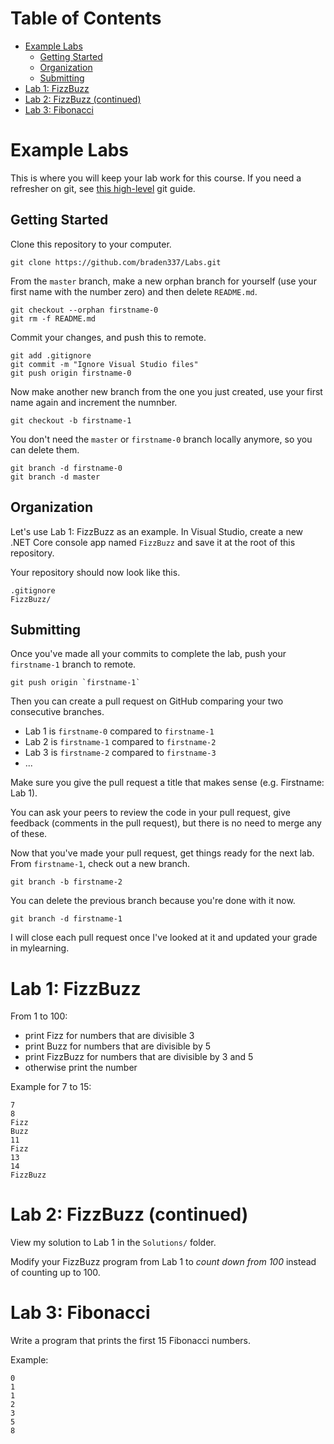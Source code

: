 # Table of Contents

- [Example Labs](#example-labs)
  - [Getting Started](#getting-started)
  - [Organization](#organization)
  - [Submitting](#submitting)
- [Lab 1: FizzBuzz](#lab-1-fizzbuzz)
- [Lab 2: FizzBuzz (continued)](#lab-2-fizzbuzz-continued)
- [Lab 3: Fibonacci](#lab-3-fibonacci)

# Example Labs

This is where you will keep your lab work for this course. If you need a
refresher on git, see
[this high-level](https://rogerdudler.github.io/git-guide/) git guide.

## Getting Started

Clone this repository to your computer.

```shell
git clone https://github.com/braden337/Labs.git
```

From the `master` branch, make a new orphan branch for yourself (use your first
name with the number zero) and then delete `README.md`.

```shell
git checkout --orphan firstname-0
git rm -f README.md
```

Commit your changes, and push this to remote.

```shell
git add .gitignore
git commit -m "Ignore Visual Studio files"
git push origin firstname-0
```

Now make another new branch from the one you just created, use your first name
again and increment the numnber.

```shell
git checkout -b firstname-1
```

You don't need the `master` or `firstname-0` branch locally anymore, so you can
delete them.

```shell
git branch -d firstname-0
git branch -d master
```

## Organization

Let's use Lab 1: FizzBuzz as an example. In Visual Studio, create a new .NET
Core console app named `FizzBuzz` and save it at the root of this repository.

Your repository should now look like this.

```shell
.gitignore
FizzBuzz/
```

## Submitting

Once you've made all your commits to complete the lab, push your `firstname-1`
branch to remote.

```shell
git push origin `firstname-1`
```

Then you can create a pull request on GitHub comparing your two consecutive
branches.

- Lab 1 is `firstname-0` compared to `firstname-1`
- Lab 2 is `firstname-1` compared to `firstname-2`
- Lab 3 is `firstname-2` compared to `firstname-3`
- ...

Make sure you give the pull request a title that makes sense (e.g. Firstname:
Lab 1).

You can ask your peers to review the code in your pull request, give feedback
(comments in the pull request), but there is no need to merge any of these.

Now that you've made your pull request, get things ready for the next lab. From
`firstname-1`, check out a new branch.

```shell
git branch -b firstname-2
```

You can delete the previous branch because you're done with it now.

```shell
git branch -d firstname-1
```

I will close each pull request once I've looked at it and updated your grade in
mylearning.

# Lab 1: FizzBuzz

From 1 to 100:

- print Fizz for numbers that are divisible 3
- print Buzz for numbers that are divisible by 5
- print FizzBuzz for numbers that are divisible by 3 and 5
- otherwise print the number

Example for 7 to 15:

```text
7
8
Fizz
Buzz
11
Fizz
13
14
FizzBuzz
```

# Lab 2: FizzBuzz (continued)

View my solution to Lab 1 in the `Solutions/` folder.

Modify your FizzBuzz program from Lab 1 to _count down from 100_ instead of
counting up to 100.

# Lab 3: Fibonacci

Write a program that prints the first 15 Fibonacci numbers.

Example:

```text
0
1
1
2
3
5
8
```
